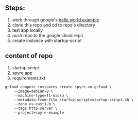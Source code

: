 Steps:
---

1. work through google's [hello world example](https://cloud.google.com/python/getting-started/hello-world#deploy_and_run_hello_world_on_app_engine)
2. clone this repo and cd to repo's directory
3. test app locally
4. push repo to the google cloud repo
5. create instance with startup-script


## content of repo
1. startup script
2. spyre app
3. requirements.txt


```
gcloud compute instances create spyre-on-gcloud \
    --image=debian-8 \
    --machine-type=f1-micro \
    --metadata-from-file startup-script=startup-script.sh \
    --zone us-east1-b \
    --tags http-server \
    --project=spyre-example
```